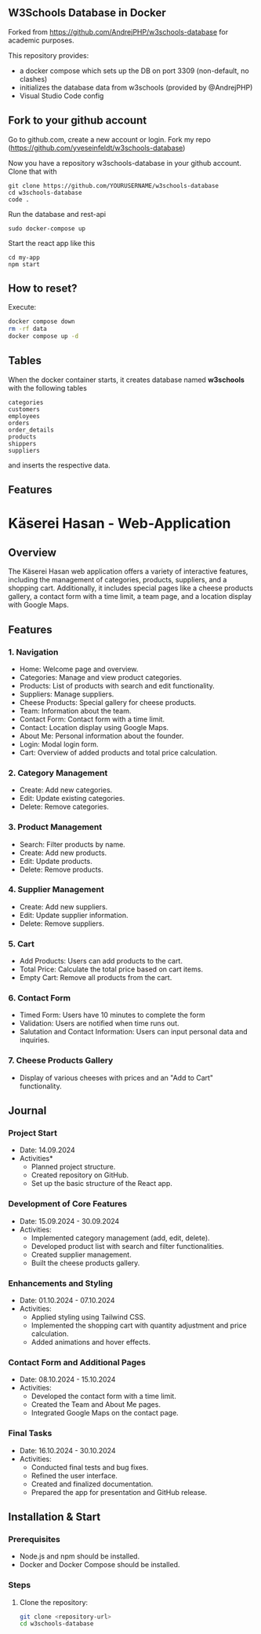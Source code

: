 
## W3Schools Database in Docker

Forked from https://github.com/AndrejPHP/w3schools-database for academic purposes.

This repository provides:

- a docker compose which sets up the DB on port 3309 (non-default, no clashes)
- initializes the database data from w3schools (provided by @AndrejPHP) 
- Visual Studio Code config

## Fork to your github account
Go to github.com, create a new account or login.
Fork my repo (https://github.com/yveseinfeldt/w3schools-database)

Now you have a repository w3schools-database in your github account.
Clone that with
```
git clone https://github.com/YOURUSERNAME/w3schools-database
cd w3schools-database
code .
```

Run the database and rest-api
```
sudo docker-compose up
```

Start the react app like this
```
cd my-app
npm start
```

## How to reset?

Execute:

```bash
docker compose down
rm -rf data
docker compose up -d
```

## Tables

When the docker container starts, it creates database named __w3schools__ with the following tables

    categories
    customers
    employees
    orders
    order_details
    products
    shippers
    suppliers
    
and inserts the respective data. 

## Features
# Käserei Hasan - Web-Application

## Overview
The Käserei Hasan web application offers a variety of interactive features, including the management of categories, products, suppliers, and a shopping cart. Additionally, it includes special pages like a cheese products gallery, a contact form with a time limit, a team page, and a location display with Google Maps.

## Features

### 1. Navigation
- Home: Welcome page and overview.
- Categories: Manage and view product categories.
- Products: List of products with search and edit functionality.
- Suppliers: Manage suppliers.
- Cheese Products: Special gallery for cheese products.
- Team: Information about the team.
- Contact Form: Contact form with a time limit.
- Contact: Location display using Google Maps.
- About Me: Personal information about the founder.
- Login: Modal login form.
- Cart: Overview of added products and total price calculation.

### 2. Category Management
- Create: Add new categories.
- Edit: Update existing categories.
- Delete: Remove categories.

### 3. Product Management
- Search: Filter products by name.
- Create: Add new products.
- Edit: Update products.
- Delete: Remove products.

### 4. Supplier Management
- Create: Add new suppliers.
- Edit: Update supplier information.
- Delete: Remove suppliers.

### 5. Cart
- Add Products: Users can add products to the cart.
- Total Price: Calculate the total price based on cart items.
- Empty Cart: Remove all products from the cart.

### 6. Contact Form
- Timed Form: Users have 10 minutes to complete the form
- Validation: Users are notified when time runs out.
- Salutation and Contact Information: Users can input personal data and inquiries.

### 7. Cheese Products Gallery
- Display of various cheeses with prices and an "Add to Cart" functionality.

## Journal

### Project Start
- Date: 14.09.2024
- Activities*
  - Planned project structure.
  - Created repository on GitHub.
  - Set up the basic structure of the React app.

### Development of Core Features
- Date: 15.09.2024 - 30.09.2024
- Activities:
  - Implemented category management (add, edit, delete).
  - Developed product list with search and filter functionalities.
  - Created supplier management.
  - Built the cheese products gallery.

### Enhancements and Styling
- Date: 01.10.2024 - 07.10.2024
- Activities:
  - Applied styling using Tailwind CSS.
  - Implemented the shopping cart with quantity adjustment and price calculation.
  - Added animations and hover effects.

### Contact Form and Additional Pages
- Date: 08.10.2024 - 15.10.2024
- Activities:
  - Developed the contact form with a time limit.
  - Created the Team and About Me pages.
  - Integrated Google Maps on the contact page.

### Final Tasks
- Date: 16.10.2024 - 30.10.2024
- Activities:
  - Conducted final tests and bug fixes.
  - Refined the user interface.
  - Created and finalized documentation.
  - Prepared the app for presentation and GitHub release.

## Installation & Start

### Prerequisites
- Node.js and npm should be installed.
- Docker and Docker Compose should be installed.

### Steps
1. Clone the repository:
   ```bash
   git clone <repository-url>
   cd w3schools-database

